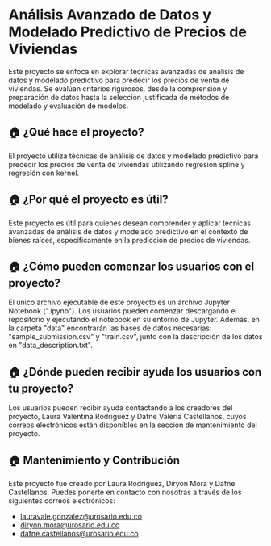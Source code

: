 # Análisis Avanzado de Datos y Modelado Predictivo de Precios de Viviendas

Este proyecto se enfoca en explorar técnicas avanzadas de análisis de datos y modelado predictivo para predecir los precios de venta de viviendas. Se evalúan criterios rigurosos, desde la comprensión y preparación de datos hasta la selección justificada de métodos de modelado y evaluación de modelos.

## 🏠 **¿Qué hace el proyecto?**
El proyecto utiliza técnicas de análisis de datos y modelado predictivo para predecir los precios de venta de viviendas utilizando regresión spline y regresión con kernel.

## 🏠 **¿Por qué el proyecto es útil?**
Este proyecto es útil para quienes desean comprender y aplicar técnicas avanzadas de análisis de datos y modelado predictivo en el contexto de bienes raíces, específicamente en la predicción de precios de viviendas.

## 🏠 **¿Cómo pueden comenzar los usuarios con el proyecto?**
El único archivo ejecutable de este proyecto es un archivo Jupyter Notebook (".ipynb"). Los usuarios pueden comenzar descargando el repositorio y ejecutando el notebook en su entorno de Jupyter. Además, en la carpeta "data" encontrarán las bases de datos necesarias: "sample_submission.csv" y "train.csv", junto con la descripción de los datos en "data_description.txt".

## 🏠 **¿Dónde pueden recibir ayuda los usuarios con tu proyecto?**
Los usuarios pueden recibir ayuda contactando a los creadores del proyecto, Laura Valentina Rodriguez y Dafne Valeria Castellanos, cuyos correos electrónicos están disponibles en la sección de mantenimiento del proyecto.

## 🏠 **Mantenimiento y Contribución**
Este proyecto fue creado por Laura Rodriguez, Diryon Mora y Dafne Castellanos. Puedes ponerte en contacto con nosotras a través de los siguientes correos electrónicos:

- lauravale.gonzalez@urosario.edu.co
- diryon.mora@urosario.edu.co
- dafne.castellanos@urosario.edu.co

